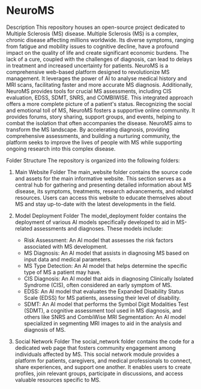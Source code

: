 # NeuroMS

Description
This repository houses an open-source project dedicated to Multiple Sclerosis (MS) disease. Multiple Sclerosis (MS) is a complex, chronic disease affecting millions worldwide. Its diverse symptoms, ranging from fatigue and mobility issues to cognitive decline, have a profound impact on the quality of life and create significant economic burdens. The lack of a cure, coupled with the challenges of diagnosis, can lead to delays in treatment and increased uncertainty for patients. NeuroMS is a comprehensive web-based platform designed to revolutionize MS management. It leverages the power of AI to analyse medical history and MRI scans, facilitating faster and more accurate MS diagnosis. Additionally, NeuroMS provides tools for crucial MS assessments, including CIS evaluation, EDSS, SDMT, SNRS, and COMBIWISE. This integrated approach offers a more complete picture of a patient's status. Recognizing the social and emotional toll of MS, NeuroMS fosters a supportive online community. It provides forums, story sharing, support groups, and events, helping to combat the isolation that often accompanies the disease. NeuroMS aims to transform the MS landscape. By accelerating diagnosis, providing comprehensive assessments, and building a nurturing community, the platform seeks to improve the lives of people with MS while supporting ongoing research into this complex disease. 


Folder Structure
The repository is organized into the following folders:

1. Main Website Folder
The main_website folder contains the source code and assets for the main informative website. This section serves as a central hub for gathering and presenting detailed information about MS disease, its symptoms, treatments, research advancements, and related resources. Users can access this website to educate themselves about MS and stay up-to-date with the latest developments in the field.

2. Model Deployment Folder
The model_deployment folder contains the deployment of various AI models specifically developed to aid in MS-related assessments and diagnoses. These models include:

      * Risk Assessment: An AI model that assesses the risk factors associated with MS development.
      * MS Diagnosis: An AI model that assists in diagnosing MS based on input data and medical parameters.
      * MS Type Detection: An AI model that helps determine the specific type of MS a patient may have.
      * CIS Diagnosis: An AI model that aids in diagnosing Clinically Isolated Syndrome (CIS), often considered an early symptom of MS.
      * EDSS: An AI model that evaluates the Expanded Disability Status Scale (EDSS) for MS patients, assessing their level of disability.
      * SDMT: An AI model that performs the Symbol Digit Modalities Test (SDMT), a cognitive assessment tool used in MS diagnosis, and others like SNRS and     CombiWise
      MRI Segmentation: An AI model specialized in segmenting MRI images to aid in the analysis and diagnosis of MS.

3. Social Network Folder
The social_network folder contains the code for a dedicated web page that fosters community engagement among individuals affected by MS. This social network module provides a platform for patients, caregivers, and medical professionals to connect, share experiences, and support one another. It enables users to create profiles, join relevant groups, participate in discussions, and access valuable resources specific to MS.

